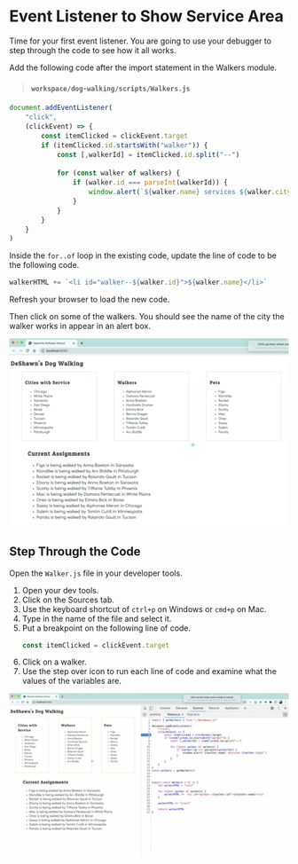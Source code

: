 # Event Listener to Show Service Area

Time for your first event listener. You are going to use your debugger to step through the code to see how it all works.

Add the following code after the import statement in the Walkers module.

> #### `workspace/dog-walking/scripts/Walkers.js`

```js
document.addEventListener(
    "click",
    (clickEvent) => {
        const itemClicked = clickEvent.target
        if (itemClicked.id.startsWith("walker")) {
            const [,walkerId] = itemClicked.id.split("--")

            for (const walker of walkers) {
                if (walker.id === parseInt(walkerId)) {
                    window.alert(`${walker.name} services ${walker.city}`)
                }
            }
        }
    }
)
```

Inside the `for..of` loop in the existing code, update the line of code to be the following code.

```js
walkerHTML += `<li id="walker--${walker.id}">${walker.name}</li>`
```

Refresh your browser to load the new code.

Then click on some of the walkers. You should see the name of the city the walker works in appear in an alert box.

![animation of clicking on a walker](./images/first-event-listener.gif)

## Step Through the Code

Open the `Walker.js` file in your developer tools.

1. Open your dev tools.
1. Click on the Sources tab.
1. Use the keyboard shortcut of `ctrl+p` on Windows or `cmd+p` on Mac.
1. Type in the name of the file and select it.
1. Put a breakpoint on the following line of code.
    ```js
    const itemClicked = clickEvent.target
    ```
1. Click on a walker.
1. Use the step over icon to run each line of code and examine what the values of the variables are.

![](./images/debugging-event-listener.gif)
